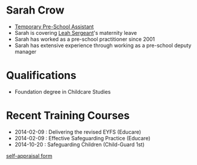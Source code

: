 # Sarah Crow #

* [Temporary Pre-School Assistant](/staff/20131111-Job_Description-Pre-school_Assistant.pdf)
* Sarah is covering [Leah Sergeant](/staff/leah_sergeant.html)'s maternity leave
* Sarah has worked as a pre-school practitioner since 2001
* Sarah has extensive experience through working as a pre-school deputy manager

# Qualifications #

* Foundation degree in Childcare Studies

# Recent Training Courses #

* 2014-02-09 : Delivering the revised EYFS (Educare)
* 2014-02-09 : Effective Safeguarding Practice (Educare)
* 2014-10-20 : Safeguarding Children (Child-Guard 1st)


[self-appraisal form](/staff/20141212-Appraisal_Form-Pre_School_Assistant-Sarah_Crow.pdf)

